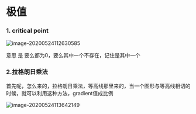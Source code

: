 # 极值



### 1. critical point

 ![image-20200524112630585](C:\Users\zbr\AppData\Roaming\Typora\typora-user-images\image-20200524112630585.png)

意思 是 要么都为0，要么其中一个不存在，记住是其中一个



### 2.拉格朗日乘法



首先呢，怎么来的，拉格朗日乘法，等高线那里来的，当一个图形与等高线相切的时候，就可以利用这种方法，gradient值成比例

![image-20200524113642149](C:\Users\zbr\AppData\Roaming\Typora\typora-user-images\image-20200524113642149.png)